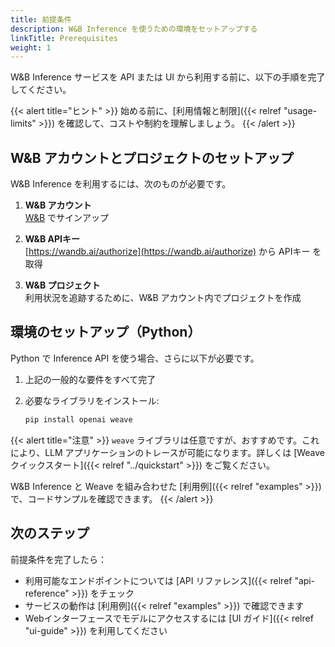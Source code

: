 ```yaml
---
title: 前提条件
description: W&B Inference を使うための環境をセットアップする
linkTitle: Prerequisites
weight: 1
---
```


W&B Inference サービスを API または UI から利用する前に、以下の手順を完了してください。

{{< alert title="ヒント" >}}
始める前に、[利用情報と制限]({{< relref "usage-limits" >}}) を確認して、コストや制約を理解しましょう。
{{< /alert >}}

## W&B アカウントとプロジェクトのセットアップ

W&B Inference を利用するには、次のものが必要です。

1. **W&B アカウント**  
   [W&B](https://app.wandb.ai/login?signup=true) でサインアップ

2. **W&B APIキー**  
   [https://wandb.ai/authorize](https://wandb.ai/authorize) から APIキー を取得

3. **W&B プロジェクト**  
   利用状況を追跡するために、W&B アカウント内でプロジェクトを作成

## 環境のセットアップ（Python）

Python で Inference API を使う場合、さらに以下が必要です。

1. 上記の一般的な要件をすべて完了

2. 必要なライブラリをインストール:

   ```bash
   pip install openai weave
   ```

{{< alert title="注意" >}}
`weave` ライブラリは任意ですが、おすすめです。これにより、LLM アプリケーションのトレースが可能になります。詳しくは [Weave クイックスタート]({{< relref "../quickstart" >}}) をご覧ください。

W&B Inference と Weave を組み合わせた [利用例]({{< relref "examples" >}}) で、コードサンプルを確認できます。
{{< /alert >}}

## 次のステップ

前提条件を完了したら：

- 利用可能なエンドポイントについては [API リファレンス]({{< relref "api-reference" >}}) をチェック
- サービスの動作は [利用例]({{< relref "examples" >}}) で確認できます
- Webインターフェースでモデルにアクセスするには [UI ガイド]({{< relref "ui-guide" >}}) を利用してください